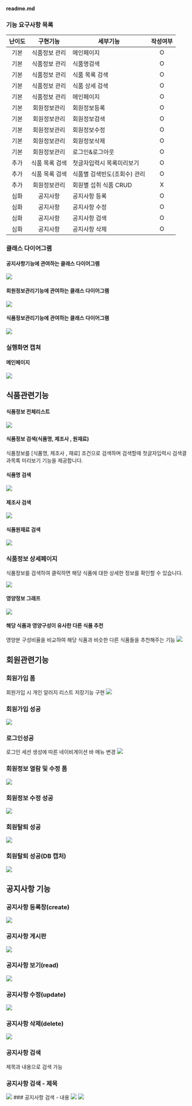 <strong>readme.md</strong>

### 기능 요구사항 목록
|난이도|구현기능|세부기능|작성여부|
|:---:|:---:|---|:---:|
|기본|식품정보 관리|메인페이지|O|
|기본|식품정보 관리|식품명검색|O|
|기본|식품정보 관리|식품 목록 검색|O|
|기본|식품정보 관리|식품 상세 검색|O|
|기본|식품정보 관리|메인페이지|O|
|기본|회원정보관리|회원정보등록|O|
|기본|회원정보관리|회원정보검색|O|
|기본|회원정보관리|회원정보수정|O|
|기본|회원정보관리|회원정보삭제|O|
|기본|회원정보관리|로그인&로그아웃|O|
|추가|식품 목록 검색|첫글자입력시 목록미리보기|O|
|추가|식품 목록 검색|식품별 검색빈도(조회수) 관리|O|
|추가|회원정보관리|회원별 섭취 식품 CRUD|X|
|심화|공지사항|공지사항 등록 |O|
|심화|공지사항|공지사항 수정 |O|
|심화|공지사항|공지사항 검색 |O|
|심화|공지사항|공지사항 삭제 |O|

### 클래스 다이어그램

#### 공지사항기능에 관여하는 클래스 다이어그램
<img src="https://lab.ssafy.com/sdm821/safefoodspringboot/raw/master/%EA%B3%B5%EC%A7%80%EA%B8%B0%EB%8A%A5%EA%B4%80%EB%A0%A8%ED%81%B4%EB%9E%98%EC%8A%A4%EB%8B%A4%EC%9D%B4%EC%96%B4%EA%B7%B8%EB%9E%A8.PNG">

#### 회원정보관리기능에 관여하는 클래스 다이어그램
<img src="https://lab.ssafy.com/sdm821/safefoodspringboot/raw/master/%EC%8B%9D%ED%92%88%EA%B8%B0%EB%8A%A5%EA%B4%80%EB%A0%A8%20%ED%81%B4%EB%9E%98%EC%8A%A4%EB%8B%A4%EC%9D%B4%EC%96%B4%EA%B7%B8%EB%9E%A8.PNG">

#### 식품정보관리기능에 관여하는 클래스 다이어그램
<img src="https://lab.ssafy.com/sdm821/safefoodspringboot/raw/master/%ED%9A%8C%EC%9B%90%EA%B8%B0%EB%8A%A5%EA%B4%80%EB%A0%A8%ED%81%B4%EB%9E%98%EC%8A%A4%EB%8B%A4%EC%9D%B4%EC%96%B4%EA%B7%B8%EB%9E%A8.PNG">


### 실행화면 캡쳐

#### 메인페이지
<img src="https://lab.ssafy.com/sdm821/safefoodspringboot/raw/master/image/%EB%A9%94%EC%9D%B8%ED%8E%98%EC%9D%B4%EC%A7%80.PNG">

## 식품관련기능

#### 식품정보 전체리스트
<img src="https://lab.ssafy.com/sdm821/safefoodspringboot/raw/master/image/%EC%8B%9D%ED%92%88%EC%A0%95%EB%B3%B4%20%EC%A0%84%EC%B2%B4%EB%A6%AC%EC%8A%A4%ED%8A%B8.PNG">

#### 식품정보 검색(식품명, 제조사 , 원재료)
식품정보를  [식품명, 제조사 , 재료] 조건으로 검색하며
검색할때 첫글자입력시 검색결과목록 미리보기 기능을 제공합니다.

#### 식품명 검색
<img src="https://lab.ssafy.com/sdm821/safefoodspringboot/raw/master/image/%EC%8B%9D%ED%92%88%EC%9D%B4%EB%A6%84%EA%B2%80%EC%83%89.PNG">

#### 제조사 검색
<img src="https://lab.ssafy.com/sdm821/safefoodspringboot/raw/master/image/%EC%A0%9C%EC%A1%B0%EC%82%AC%EA%B2%80%EC%83%89.PNG">

#### 식품원재료 검색
<img src="https://lab.ssafy.com/sdm821/safefoodspringboot/raw/master/image/%EC%9E%AC%EB%A3%8C%EA%B2%80%EC%83%89.PNG">

### 식품정보 상세페이지
식품정보를 검색하여 클릭하면 해당 식품에 대한 상세한 정보를 확인할 수 있습니다.

<img src="https://lab.ssafy.com/sdm821/safefoodspringboot/raw/master/image/%EC%8B%9D%ED%92%88%EC%83%81%EC%84%B8%ED%8E%98%EC%9D%B4%EC%A7%801.PNG">

#### 영양정보 그래프
<img src="https://lab.ssafy.com/sdm821/safefoodspringboot/raw/master/image/%EC%8B%9D%ED%92%88%EC%83%81%EC%84%B8%ED%8E%98%EC%9D%B4%EC%A7%802%EA%B7%B8%EB%9E%98%ED%94%84.PNG">

#### 해당 식품과 영양구성이 유사한 다른 식품 추천
영양분 구성비율을 비교하여 해당 식품과 비슷한 다른 식품들을 추천해주는 기능
<img src="https://lab.ssafy.com/sdm821/safefoodspringboot/raw/master/image/%EC%8B%9D%ED%92%88%EC%83%81%EC%84%B8%ED%8E%98%EC%9D%B4%EC%A7%803%EC%9C%A0%EC%82%AC%EC%8B%9D%ED%92%88%20%EA%B2%80%EC%83%89.PNG">


## 회원관련기능

### 회원가입 폼
회원가입 시 개인 알러지 리스트 저장기능 구현
<img src="https://lab.ssafy.com/sdm821/safefoodspringboot/raw/master/image/%ED%9A%8C%EC%9B%90%EA%B0%80%EC%9E%85%ED%8F%BC.PNG">
### 회원가입 성공
<img src="https://lab.ssafy.com/sdm821/safefoodspringboot/raw/master/image/%ED%9A%8C%EC%9B%90%EA%B0%80%EC%9E%85%EC%84%B1%EA%B3%B5.PNG">
 
### 로그인성공
로그인 세션 생성에 따른 네이비게이션 바 메뉴 변경
<img src="https://lab.ssafy.com/sdm821/safefoodspringboot/raw/master/image/%EB%A1%9C%EA%B7%B8%EC%9D%B8%EC%84%B1%EA%B3%B5-%EB%A1%9C%EA%B7%B8%EC%9D%B8%EC%84%B8%EC%85%98.PNG">

### 회원정보 열람 및 수정 폼
<img src="https://lab.ssafy.com/sdm821/safefoodspringboot/raw/master/image/%ED%9A%8C%EC%9B%90%EC%A0%95%EB%B3%B4%EC%97%B4%EB%9E%8C%EB%B0%8F%EC%88%98%EC%A0%95.PNG">

### 회원정보 수정 성공
<img src="https://lab.ssafy.com/sdm821/safefoodspringboot/raw/master/image/%EC%88%98%EC%A0%95%EC%84%B1%EA%B3%B5.PNG">

### 회원탈퇴 성공 
<img src="https://lab.ssafy.com/sdm821/safefoodspringboot/raw/master/image/%ED%9A%8C%EC%9B%90%ED%83%88%ED%87%B4%EC%84%B1%EA%B3%B51.PNG">

### 회원탈퇴 성공(DB 캡처) 
<img src="https://lab.ssafy.com/sdm821/safefoodspringboot/raw/master/image/%ED%9A%8C%EC%9B%90%ED%83%88%ED%87%B4%EC%84%B1%EA%B3%B52.PNG">

## 공지사항 기능

### 공지사항 등록창(create)
<img src="https://lab.ssafy.com/sdm821/safefoodspringboot/raw/master/image/%EA%B3%B5%EC%A7%80%EC%82%AC%ED%95%AD%20%EB%93%B1%EB%A1%9D%EC%B0%BD.PNG">

### 공지사항 게시판
<img src="https://lab.ssafy.com/sdm821/safefoodspringboot/raw/master/image/%EA%B3%B5%EC%A7%80%EC%82%AC%ED%95%AD%20%EA%B2%8C%EC%8B%9C%ED%8C%90.PNG">

### 공지사항 보기(read)
<img src="https://lab.ssafy.com/sdm821/safefoodspringboot/raw/master/image/%EA%B3%B5%EC%A7%80%EC%82%AC%ED%95%AD%20%EB%B3%B4%EA%B8%B0.PNG">


### 공지사항 수정(update)
<img src="https://lab.ssafy.com/sdm821/safefoodspringboot/raw/master/image/%EA%B3%B5%EC%A7%80%EC%82%AC%ED%95%AD%20%EC%88%98%EC%A0%95%EC%99%84%EB%A3%8C.PNG">

### 공지사항 삭제(delete)
<img src="https://lab.ssafy.com/sdm821/safefoodspringboot/raw/master/image/%EA%B3%B5%EC%A7%80%EC%82%AC%ED%95%AD%20%EC%82%AD%EC%A0%9C.PNG">


### 공지사항 검색
제목과 내용으로 검색 가능
### 공지사항 검색 - 제목
<img src="https://lab.ssafy.com/sdm821/safefoodspringboot/raw/master/image/%EA%B3%B5%EC%A7%80%EC%82%AC%ED%95%AD%20%EB%82%B4%EC%9A%A9%EA%B2%80%EC%83%89.PNG">
### 공지사항 검색 - 내용
<img src="https://lab.ssafy.com/sdm821/safefoodspringboot/raw/master/image/%EA%B3%B5%EC%A7%80%EC%82%AC%ED%95%AD%20%EB%82%B4%EC%9A%A9%EA%B2%80%EC%83%89.PNG">

<img src="https://lab.ssafy.com/sdm821/safefoodspringboot/raw/master/image/%EA%B3%B5%EC%A7%80%EC%82%AC%ED%95%AD%20%EB%82%B4%EC%9A%A9%EA%B2%80%EC%83%892.PNG">



